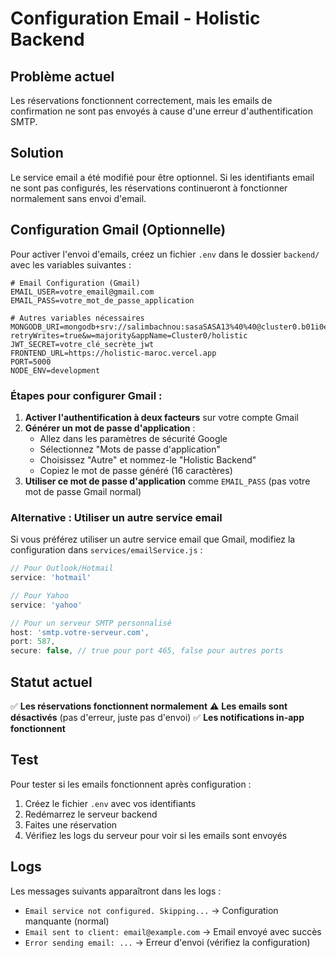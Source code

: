 # Configuration Email - Holistic Backend

## Problème actuel
Les réservations fonctionnent correctement, mais les emails de confirmation ne sont pas envoyés à cause d'une erreur d'authentification SMTP.

## Solution
Le service email a été modifié pour être optionnel. Si les identifiants email ne sont pas configurés, les réservations continueront à fonctionner normalement sans envoi d'email.

## Configuration Gmail (Optionnelle)

Pour activer l'envoi d'emails, créez un fichier `.env` dans le dossier `backend/` avec les variables suivantes :

```env
# Email Configuration (Gmail)
EMAIL_USER=votre_email@gmail.com
EMAIL_PASS=votre_mot_de_passe_application

# Autres variables nécessaires
MONGODB_URI=mongodb+srv://salimbachnou:sasaSASA13%40%40@cluster0.b01i0ev.mongodb.net/holistic?retryWrites=true&w=majority&appName=Cluster0/holistic
JWT_SECRET=votre_clé_secrète_jwt
FRONTEND_URL=https://holistic-maroc.vercel.app
PORT=5000
NODE_ENV=development
```

### Étapes pour configurer Gmail :

1. **Activer l'authentification à deux facteurs** sur votre compte Gmail
2. **Générer un mot de passe d'application** :
   - Allez dans les paramètres de sécurité Google
   - Sélectionnez "Mots de passe d'application"
   - Choisissez "Autre" et nommez-le "Holistic Backend"
   - Copiez le mot de passe généré (16 caractères)
3. **Utiliser ce mot de passe d'application** comme `EMAIL_PASS` (pas votre mot de passe Gmail normal)

### Alternative : Utiliser un autre service email

Si vous préférez utiliser un autre service email que Gmail, modifiez la configuration dans `services/emailService.js` :

```javascript
// Pour Outlook/Hotmail
service: 'hotmail'

// Pour Yahoo
service: 'yahoo'

// Pour un serveur SMTP personnalisé
host: 'smtp.votre-serveur.com',
port: 587,
secure: false, // true pour port 465, false pour autres ports
```

## Statut actuel

✅ **Les réservations fonctionnent normalement**
⚠️ **Les emails sont désactivés** (pas d'erreur, juste pas d'envoi)
✅ **Les notifications in-app fonctionnent**

## Test

Pour tester si les emails fonctionnent après configuration :
1. Créez le fichier `.env` avec vos identifiants
2. Redémarrez le serveur backend
3. Faites une réservation
4. Vérifiez les logs du serveur pour voir si les emails sont envoyés

## Logs

Les messages suivants apparaîtront dans les logs :
- `Email service not configured. Skipping...` → Configuration manquante (normal)
- `Email sent to client: email@example.com` → Email envoyé avec succès
- `Error sending email: ...` → Erreur d'envoi (vérifiez la configuration) 